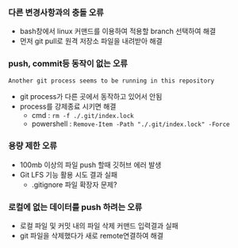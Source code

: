 ### 다른 변경사항과의 충돌 오류
- bash창에서 linux 커맨드를 이용하여 적용할 branch 선택하여 해결
- 먼저 git pull로 원격 저장소 파일을 내려받아 해결

### push, commit등 동작이 없는 오류
```bash
Another git process seems to be running in this repository
```
- git process가 다른 곳에서 동작하고 있어서 안됨
- process를 강제종료 시키면 해결
  - cmd : `rm -f ./.git/index.lock` 
  - powershell : `Remove-Item -Path "./.git/index.lock" -Force`

### 용량 제한 오류
- 100mb 이상의 파일 push 할때 깃허브 에러 발생
- Git LFS 기능 활용 시도 결과 실패
  - .gitignore 파일 확장자 문제?

### 로컬에 없는 데이터를 push 하려는 오류
- 로컬 파일 및 커밋 내의 파일 삭제 커맨드 입력결과 실패
- git 파일을 삭제했다가 새로 remote연결하여 해결